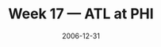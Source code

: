 ---
layout: game
title: Week 17 — ATL at PHI
season: 2006
game_id: 2006_17_ATL_PHI
week: 17
date: 2006-12-31
home_team: PHI
away_team: ATL
final_home: 24
final_away: 17
pbp_url: /assets/data/pbp/2006/2006_17_ATL_PHI.csv.gz
---